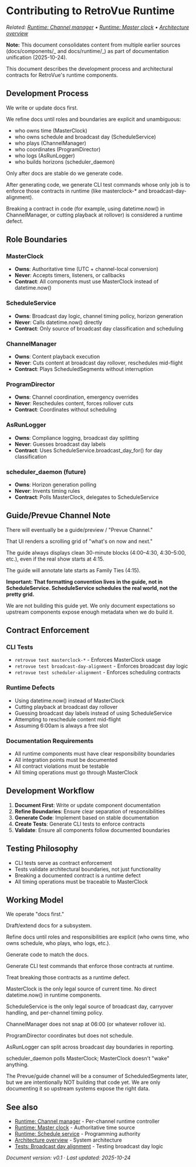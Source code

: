 # Contributing to RetroVue Runtime

_Related: [Runtime: Channel manager](../runtime/ChannelManager.md) • [Runtime: Master clock](../runtime/MasterClock.md) • [Architecture overview](../architecture/ArchitectureOverview.md)_

**Note:** This document consolidates content from multiple earlier sources (docs/components/_ and docs/runtime/_) as part of documentation unification (2025-10-24).

This document describes the development process and architectural contracts for RetroVue's runtime components.

## Development Process

We write or update docs first.

We refine docs until roles and boundaries are explicit and unambiguous:

- who owns time (MasterClock)
- who owns schedule and broadcast day (ScheduleService)
- who plays (ChannelManager)
- who coordinates (ProgramDirector)
- who logs (AsRunLogger)
- who builds horizons (scheduler_daemon)

Only after docs are stable do we generate code.

After generating code, we generate CLI test commands whose only job is to enforce those contracts in runtime (like masterclock-\* and broadcast-day-alignment).

Breaking a contract in code (for example, using datetime.now() in ChannelManager, or cutting playback at rollover) is considered a runtime defect.

## Role Boundaries

### MasterClock

- **Owns**: Authoritative time (UTC + channel-local conversion)
- **Never**: Accepts timers, listeners, or callbacks
- **Contract**: All components must use MasterClock instead of datetime.now()

### ScheduleService

- **Owns**: Broadcast day logic, channel timing policy, horizon generation
- **Never**: Calls datetime.now() directly
- **Contract**: Only source of broadcast day classification and scheduling

### ChannelManager

- **Owns**: Content playback execution
- **Never**: Cuts content at broadcast day rollover, reschedules mid-flight
- **Contract**: Plays ScheduledSegments without interruption

### ProgramDirector

- **Owns**: Channel coordination, emergency overrides
- **Never**: Reschedules content, forces rollover cuts
- **Contract**: Coordinates without scheduling

### AsRunLogger

- **Owns**: Compliance logging, broadcast day splitting
- **Never**: Guesses broadcast day labels
- **Contract**: Uses ScheduleService.broadcast_day_for() for day classification

### scheduler_daemon (future)

- **Owns**: Horizon generation polling
- **Never**: Invents timing rules
- **Contract**: Polls MasterClock, delegates to ScheduleService

## Guide/Prevue Channel Note

There will eventually be a guide/preview / "Prevue Channel."

That UI renders a scrolling grid of "what's on now and next."

The guide always displays clean 30-minute blocks (4:00–4:30, 4:30–5:00, etc.), even if the real show starts at 4:15.

The guide will annotate late starts as Family Ties (4:15).

**Important: That formatting convention lives in the guide, not in ScheduleService. ScheduleService schedules the real world, not the pretty grid.**

We are not building this guide yet. We only document expectations so upstream components expose enough metadata when we do build it.

## Contract Enforcement

### CLI Tests

- `retrovue test masterclock-*` - Enforces MasterClock usage
- `retrovue test broadcast-day-alignment` - Enforces broadcast day logic
- `retrovue test scheduler-alignment` - Enforces scheduling contracts

### Runtime Defects

- Using datetime.now() instead of MasterClock
- Cutting playback at broadcast day rollover
- Guessing broadcast day labels instead of using ScheduleService
- Attempting to reschedule content mid-flight
- Assuming 6:00am is always a free slot

### Documentation Requirements

- All runtime components must have clear responsibility boundaries
- All integration points must be documented
- All contract violations must be testable
- All timing operations must go through MasterClock

## Development Workflow

1. **Document First**: Write or update component documentation
2. **Refine Boundaries**: Ensure clear separation of responsibilities
3. **Generate Code**: Implement based on stable documentation
4. **Create Tests**: Generate CLI tests to enforce contracts
5. **Validate**: Ensure all components follow documented boundaries

## Testing Philosophy

- CLI tests serve as contract enforcement
- Tests validate architectural boundaries, not just functionality
- Breaking a documented contract is a runtime defect
- All timing operations must be traceable to MasterClock

## Working Model

We operate "docs first."

Draft/extend docs for a subsystem.

Refine docs until roles and responsibilities are explicit (who owns time, who owns schedule, who plays, who logs, etc.).

Generate code to match the docs.

Generate CLI test commands that enforce those contracts at runtime.

Treat breaking those contracts as a runtime defect.

MasterClock is the only legal source of current time. No direct datetime.now() in runtime components.

ScheduleService is the only legal source of broadcast day, carryover handling, and per-channel timing policy.

ChannelManager does not snap at 06:00 (or whatever rollover is).

ProgramDirector coordinates but does not schedule.

AsRunLogger can split across broadcast day boundaries in reporting.

scheduler_daemon polls MasterClock; MasterClock doesn't "wake" anything.

The Prevue/guide channel will be a consumer of ScheduledSegments later, but we are intentionally NOT building that code yet. We are only documenting it so upstream systems expose the right data.

## See also

- [Runtime: Channel manager](../runtime/ChannelManager.md) - Per-channel runtime controller
- [Runtime: Master clock](../runtime/MasterClock.md) - Authoritative time source
- [Runtime: Schedule service](../runtime/schedule_service.md) - Programming authority
- [Architecture overview](../architecture/ArchitectureOverview.md) - System architecture
- [Tests: Broadcast day alignment](../tests/broadcast_day_alignment.md) - Testing broadcast day logic

_Document version: v0.1 · Last updated: 2025-10-24_
